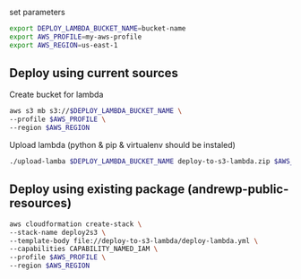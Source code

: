 
set parameters

```sh
export DEPLOY_LAMBDA_BUCKET_NAME=bucket-name
export AWS_PROFILE=my-aws-profile
export AWS_REGION=us-east-1
```

## Deploy using current sources

Create bucket for lambda

```sh
aws s3 mb s3://$DEPLOY_LAMBDA_BUCKET_NAME \
--profile $AWS_PROFILE \
--region $AWS_REGION
```

Upload lambda (python & pip & virtualenv should be instaled)

```sh
./upload-lamba $DEPLOY_LAMBDA_BUCKET_NAME deploy-to-s3-lambda.zip $AWS_PROFILE $AWS_REGION
```

## Deploy using existing package (andrewp-public-resources)

```sh
aws cloudformation create-stack \
--stack-name deploy2s3 \
--template-body file://deploy-to-s3-lambda/deploy-lambda.yml \
--capabilities CAPABILITY_NAMED_IAM \
--profile $AWS_PROFILE \
--region $AWS_REGION
```
